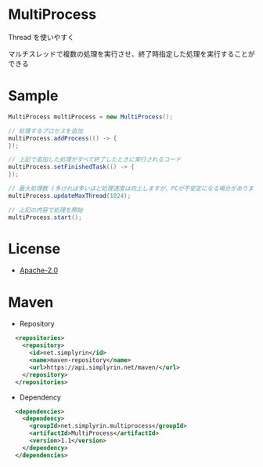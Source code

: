 # MultiProcess
Thread を使いやすく

マルチスレッドで複数の処理を実行させ、終了時指定した処理を実行することができる

# Sample
```Java
MultiProcess multiProcess = new MultiProcess();

// 処理するプロセスを追加
multiProcess.addProcess(() -> {
});

// 上記で追加した処理がすべて終了したときに実行されるコード
multiProcess.setFinishedTask(() -> {
});

// 最大処理数 (多ければ多いほど処理速度は向上しますが、PCが不安定になる場合があります)
multiProcess.updateMaxThread(1024);

// 上記の内容で処理を開始
multiProcess.start();
```

# License
- [Apache-2.0](https://github.com/SimplyRin/MultiProcess/blob/master/LICENSE.md)

# Maven
- Repository
```XML
  <repositories>
    <repository>
      <id>net.simplyrin</id>
      <name>maven-repository</name>
      <url>https://api.simplyrin.net/maven/</url>
    </repository>
  </repositories>
```

- Dependency
```XML
  <dependencies>
    <dependency>
      <groupId>net.simplyrin.multiprocess</groupId>
      <artifactId>MultiProcess</artifactId>
      <version>1.1</version>
    </dependency>
  </dependencies>
```
